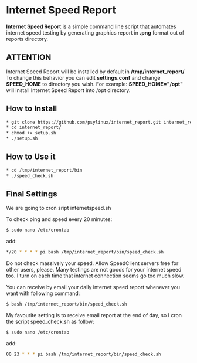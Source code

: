 # Internet Speed Report
**Internet Speed Report** is a simple command line script that automates internet speed testing by generating graphics report in **.png** format out of reports directory.

## ATTENTION
Internet Speed Report will be installed by default in **/tmp/internet_report/**
To change this behavior you can edit **settings.conf** and change **SPEED_HOME** to directory you wish. For example:
**SPEED_HOME="/opt"** will install Internet Speed Report into /opt directory.

## How to Install
```bash
* git clone https://github.com/psylinux/internet_report.git internet_report
* cd internet_report/
* chmod +x setup.sh
* ./setup.sh
```

## How to Use it
```bash
* cd /tmp/internet_report/bin
* ./speed_check.sh
```

## Final Settings
We are going to cron sript internetspeed.sh

To check ping and speed every 20 minutes:
```bash
$ sudo nano /etc/crontab
```
add:
```bash
*/20 * * * * pi bash /tmp/internet_report/bin/speed_check.sh
````

Do not check massively your speed. Allow SpeedClient servers free for other users, please.
Many testings are not goods for your internet speed too. I turn on each time that internet connection seems go too much slow.

You can receive by email your daily internet speed report whenever you want with following command:
```bash
$ bash /tmp/internet_report/bin/speed_check.sh
```

My favourite setting is to receive email report at the end of day, so I cron the script speed_check.sh as follow:
```bash
$ sudo nano /etc/crontab
```

add:
```bash
00 23 * * * pi bash /tmp/internet_report/bin/speed_check.sh
```